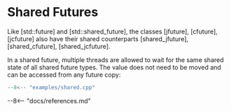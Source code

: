 # Shared Futures

Like [std::future] and [std::shared_future], the classes [jfuture], [cfuture], [jcfuture] also have their shared counterparts [shared_jfuture], [shared_cfuture], [shared_jcfuture].

In a shared future, multiple threads are allowed to wait for the same shared state of all shared future types. The value does not need to be moved and can be accessed from any future copy:

```cpp
--8<-- "examples/shared.cpp"
```

--8<-- "docs/references.md"